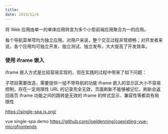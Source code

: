 ```yaml
---
title:
date: 2019/12/6
---
```


将 Web 应用由单一的单体应用转变为多个小型前端应用聚合为一的应用。

每个导航菜单项均为独立应用。对用户来说，整个交互过程非常顺畅；对开发者来说，各个应用均可独立开发、独立测试、独立发布，大大提高了开发效率。

### 使用 iframe 嵌入

iframe 嵌入方式是比较容易实现的，但在实践的过程中带来了如下问题：

子项目需要改造，需要提供一组不带导航的功能
iframe 嵌入的显示区大小不容易控制，存在一定局限性
URL 的记录完全无效，页面刷新不能够被记忆，刷新会返回首页
iframe 功能之间的跳转是无效的
iframe 的样式显示、兼容性等都具有局限性

https://single-spa.js.org/

vue single-spa demo https://github.com/joeldenning/coexisting-vue-microfrontends
